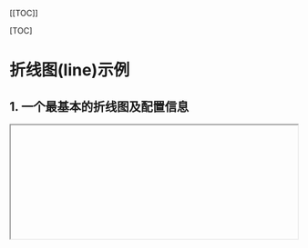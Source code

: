 [[TOC]]

[TOC]



# 折线图(line)示例

## 1. 一个最基本的折线图及配置信息

<iframe
  :src="$withBase('/echarts-example/line/001-line-smooth.html')"
  width="100%" height="200"
  frameborder="1" scrolling="No" leftmargin="0" topmargin="0"
/>

```js
import * as echarts from 'echarts';

var chartDom = document.getElementById('main');
var myChart = echarts.init(chartDom);
var option = {
  // 更多的配置：https://echarts.apache.org/zh/option.html#title
  // 整个图表的总标题
  title: {
    text: '整个图表的标题',
    textStyle: { fontSize: 30 }
  },
  // 图表跟容器间的设置，可以调节图表距离容器的位置
  grid: { left: 50, right: 20 /*调节距离容器边距的位置*/ },
  // 每条数据的名字标题设置，不写则不显示
  legend: { bottom: '0%', left: 'center' },
  // 鼠标移到每个数据上出现悬浮窗口，显示数据信息   鼠标hover
  tooltip: {
    trigger: 'axis', // axis移到X轴坐标线就显示
    backgroundColor: '#000', // 背景色
    // 显示文本样式
    textStyle: {
      color: '#fff', // 文字颜色
      fontSize: 18, // 字体大小
    },
    formatter: function(params) {
      // trigger的值是axis，那么params的值就是数组，如果是trigger的值item，那么params就是单个的
      // 想要使用 tooltip 的 formatter 中的其他数据 需要series里面的data是对象
      let html = `${params[0].name} <br/>`
      params.forEach(e => {
        html += `
              <div>
                ${e.marker} <strong>${e.seriesName}</strong> <br />
                使用个数： ${e.value} <br />
                其他：${e.data && e.data.total || 0} <br />
              </div>
            `
      });
      return html
    }
  },
  // X轴坐标信息设置
  xAxis: {
    type: 'category',
    // X轴显示的坐标信息，可以使用'\n'符号进行换行
    data: [
      '09:00\n07-06', '10:00\n07-06', '11:00\n07-06',
      '12:00\n07-06', '12:00\n07-06', '12:00\n07-06',
      '12:00\n07-06'
    ],
    axisLabel: {
      color: 'red', // 坐标颜色 #d0d7df
      // rotate: 30, // 左边旋转角度
      // 文本内容显示设置
      formatter: function (value) {
        return value + ' 个'; // 显示带上单位
      }
    },
    axisLine: { // X轴坐标线样式设置
      lineStyle: {
        color: 'blue', // 线颜色 #2f3a4a
        type: 'dashed' // dashed虚线  solid实线
      }
    }
  },
  // Y轴坐标信息设置
  yAxis: {
    type: 'value',
    // y坐标样式设置
    axisLabel: {
      color: 'red', // 坐标颜色 #d0d7df
      rotate: 30, // 左边旋转角度
      // 文本内容显示设置
      formatter: function (value) {
        return value + ' 个'; // 显示带上单位
      }
    },
    splitLine: { // y轴网格线样式设置
      lineStyle: {
        color: 'red', // 网格线颜色 #2f3a4a
        type: 'dashed' // dashed虚线  solid实线
      }
    }
  },
  // 显示的数据系列，每种数据都要标记是哪种类型，每条数据的显示设置在这里添加
  series: [
    {
      name: '数据1', // 这条数据的名字
      data: [
        {value: 680, total: 3000, itemStyle: { color: '#000'}} // itemStyle：单独设置这个点的样式颜色
        , 632, 501, 434, 500, 700, 1320
      ],
      type: 'line',
      smooth: true
    },
    {
      name: '数据2', // 这条数据的名字
      data: [300, 350, 500, 900, 1000, 1024, 1160],
      type: 'line',
      smooth: true
    },
  ]
};
option && myChart.setOption(option);
```

[echarts网站在线示例](https://echarts.apache.org/examples/zh/editor.html?c=line-smooth&code=PYBwLglsB2AEC8sDeAoWsD0HaBezQWJqAhboLKJgdv6BY_wBZhggDOAXFgKYDGFAhgE5i0B07Idmya9gnAOYYAXhQyhIMXlQC2AGwDEkMKqZpM2QC6mgKjlAf2qALCIKBuA0DgFoAyMvVp31ke9GCYAPMM4Dkx8wR2PgA0rrDuXgDKYACeTsiwAGYwYJEQUkzOAMwADLAAvnr5oehYsOaA-7GAndqAFmqAL6kEgH3RJIAw_4D3yoCncoDAMYBBQeaAu7GA3Z61BICy8iR64pwQACbOSLA6id6wAKw5wbDT4lTOAEx5GABUvUO1gJ3x_WMkR9jFemWA89aAhuaADqaAdsYEgLAqgOrads0tQCwcoBMxUAmEqAwB8ZoAuTz0OnETGgcwSACNgNRgMpfDkAKQhRZMZa-FgI9ycHwFEr6WCAAnzrIBvz0ADEqPIwfQBQcoAvxUADc6AGoNAHa2gHSvQDHyi1oR9AIfygHsDdA06wUYAANyYnAcwGAqkgIHmYTA23hnF87A8EFoeLKhuNjIAGoAXeMACurWQD9foBGHWhYWRQgA1lNgABXREAYTVYl86hyYdN2EAMwGAezNAE5BYTK0MA4aaAGnNAOwWgHh9bWeVKxeKoaXSlhB_WwHzqRKViOwJM_QA5GfHC-hktBUulMrAAIwADk2ZR-gGV5QDkmoB4HTC90LyU4ynY1CVzkSfpYCmgAApBJx2MpaABKFxNqk6iDiPUEQA8CoB6M3NtBagGKEwASchut7Rz06L69ACN-LUAQZqAHPML0eJ5KueEDuMod6Plwz5voAqspGAQYSlNggDPBoAgZGAP7ygAUruEqrqhAICwAQSRiDOc6cLAgC0cgQgBuioAa3IfLAgAA6ahtBKhATC0IAM4mAEbpBAzLO7AXoAn9qAIYxiH4mAsAqKoCCwAABgAJEgT7bgA2jkAC6vDQFuTD5LAAA8yKcBgAB8cniSpfBTgAokIFCrkwCCmfuB5SWAaiwAA1IgFluW5BkzBA8qmeJ_noEpIgzpwHpKvpBm0DqMDiKZkW8Kx0wcQAcrp-QGRgiWcMlLlGeRZlheFWEsmQsBpfK7CqD6emGcZmCheFbl0WQaX8WA7CwAAZANsAiL17C8GAaINbAAA-M2wDk8WteVHWFvlQUhRVhZ-U2-Q7gA3OJnBMGAPqcHA0njkUlJlDa9qSs0egeAAgkaDCuW4MQgB2PgsLOTDiGIMQhAm2A2tCBD3RK7QdFhPgADrQD4gBk3oA78qANvxgAyEYARsaY2EY3OKp4k-DkACc9BhojOQAOwALQ5AAbHiPidjkFM5FTdOM8znaduznP00zlKFizez89ANOCzzYuUxLXNC2WnYyxzctS8L0qi-Lkvc2EGnq9eAAy7DIkwqhagexaqMGZbHTM1b2g2sDqDMOQzNTMyJOJZRFX17jZBsVKAGe65yANOmgA28YAS5GAGV6XvYKmgChilU0KPQeU6kaSC5LiusCrvVjVMHuBZucdp3nbAedNd5ZawEYPj7VS0KAGR6rIwaM4mFIWE7SobEDQB2Cy3XajqZinTaqL3TDRHE_cVZb1s-Mi-fVg6jvqHsiRZOwAAs7AVbE32-PxtAUEwdtUkfJ8zIAWmEOugtBqrMgB52g67dXegXdlAAmkPD0TOgMSvWNObaU-8foVyYCDQsZQYj2hHn_bub0jYmzNh9IsJZfC23ttYVeLs3YeyOlNP2sBch9mwMHcO0dY41hTInZO8DJwkVnBnJIWcoBwFzg1JqhcKolzOnAcBVdyS13romKEzdW6v07urWgIBx5gANhPeYVIYjWkAIr-gAeCwdHA8S48-5T3zLPdBNtT7Vg0SvWMTt16bx3nvL6P0L4mPPuwY-p8b53wfjMZ-kjpQdwpA8bAEMPiAG-fQA6EotEeIAWc8PiAF-E1C1hAAN0ReQAVyoRMAN4-gBo9XCW8T4dDAAU6oATfjOKAG_bQABUp6Ayuxd6RNCxF0LDpZQP0PidmrPk7J3wfjiQJrAapbkkDgOcAzbsAdJp9RQbkMMmxQJMGUPo_usA56lnLGGHIPh8j6TKFMmZeYmBkBgoAG6dmj5KMIATocCCZgbBVTYDMsh7E2OsTsmwt5ZC3nciZsBqZvM7DcnI4k9biVAb4XRED1Z32UKqMAFBnA6iauOdWtTpT1Mae8PYLS2m_E6QJQm4zNhZHWK8gOpNPnLM2KzPYLyuydgZppEF4Q7GAonpApstAwVokheETgMKpF6A0igfI-0gA)

## 2. 折线下半部分有渐变色

效果如下图：

![](./img/002-line1.png)

代码：

```js
import * as echarts from 'echarts';

var chartDom = document.getElementById('main');
var myChart = echarts.init(chartDom);

const option = {
  grid: {
    left: 10,
    right: 10,
    top: 30,
    bottom: 30,
    containLabel: true
  },
  xAxis: {
    type: 'category',
    boundaryGap: false,
    data: ['06-16', '06-17', '06-18', '06-19', '06-20', '06-21', '06-22'],
    axisLine: { lineStyle: { color: '#999' } },
    axisTick: { show: false }
  },
  yAxis: {
    type: 'value',
    axisLine: { show: false },
    axisTick: { show: false },
    splitLine: { lineStyle: { color: '#eee' } }
  },
  // 鼠标移到每个数据上出现悬浮窗口，显示数据信息   鼠标hover
  tooltip: {
    trigger: 'axis'
  },
  series: [{
    name: '数据',
    type: 'line',
    smooth: true, // 平滑曲线
    data: [40, 80, 60, 100, 90, 110, 125],
    // 设置数据点显示圆点
    symbol: 'circle',
    symbolSize: 8,
    // 每个数据点的样式，需要设置symbol: 'circle',才会生效
    itemStyle: {
      color: '#fff',          // 数据点颜色
      borderColor: '#1890ff', // 数据点边框颜色
      borderWidth: 2          // 数据点边框宽度
    },
    // 点和点之间的连线样式
    lineStyle: {
      color: '#1890ff',       // 连线颜色
      width: 2                // 连线宽度
    },
    areaStyle: {
      // 渐变填充
      color: new echarts.graphic.LinearGradient(0, 0, 0, 1, [
        { offset: 0, color: 'rgba(24,144,255,0.5)' },
        { offset: 1, color: 'rgba(24,144,255,0)' }
      ])
    }
  }]
};
```

[在线例子效果 后期可能会失效](https://echarts.apache.org/examples/zh/editor.html?c=area-basic&code=PYBwLglsB2AEC8sDeAoWsDmAnCATAXMmurADYCmAZmIQIwAMANMejhgBY2wPMmxihCAZiYtYAI2BgBAW2Gi-AYxhgAhhGgAZVePKlCYLAFdyxAL69YADwCCViAGdCqPmACeIcoQDki1WHIMYCw3b0t0SSNoXFUQgHFVEEJKVVIHcnDYGLVCAG1vegA2AFpaQrDYApLaAHYKqtKADnqi0oBOFpKAJnpO4q7aPq6u7wBdTNV7B00NL2QyWYBldwpnWGVSYJ8AYja971gzQ4mpgBUIRQBrNYd2YAB3ZNT0w_NLNztHZzF3Tx8AN1SJjCYkmjhm0DmSFgtweTzS5GOoLOF2u81hj1gKQRSL4DhApAgYAhUIWkOWblW8w2W0q23IDIORzMb2IAHo2bBAAT5gHALQDfnoAGJUA89aAKjlAA6mgDtjQBQcoAvxUADc6AGoNAHa2gHSvQDHyoAYf8AfGaALk9JYBD-UA9gYkXl3f7kLDEATAUiQJJEVxsDAWnxghzeVnodI4chOWC5FwkaCqGRzbySkGuDxhwmQyMkBwyYBSdgGYwZWAc2CAZz1AIt2gCezQD9fmJsqo8gAWJiwRpVwpVhhVtr1njcLoAVnGYizgD7owB2_pLAJ0OusAYOoDsQONwyST6SqKCBYRQUeNeyfTxYQABec0amSzosHgBC3QDsFoB4fQ1gAB0wCBkX2J1ObT45wul4xALJGgCx5QD4roAJUzERPIMgpKlAyUG1aW8bZKEgio-BgrNB0AHIzACcgsQImCXALQAYVArAdloRomygxhM05QdAE74wAxCyQlCJDQi0AHU8DAVNYC6GDYJIiUBwowBe7UAMr0xAsLtOQHQAYlQHQBpOUAF9SD0APfjC1PMRY3IQCoWomkcLpPCCMoaD2NgOSqLY-5GOY1i2PM9AszkviBImLByFUFTvjYrNAAQ7QAN5UAaw1AFFFNTsMISF7lgchFHYWIwAcAA6bBEnYC5IpJWI4iwVRcAgchoDAAAKKtcqI2giNyaj0GhYBIPSLgq3UnwsAwcRVCyrpy0YWhy2a9s20YehIrbABKJlMj4UryvILgCvWfzKlq-rGua1r2rbTr6H6142NGXqBPMUYUDMABuIA)

<iframe
  :src="$withBase('/echarts-example/line/002-line-shadow.html')"
  width="100%" height="200"
  frameborder="1" scrolling="No" leftmargin="0" topmargin="0"
/>

